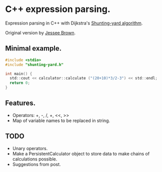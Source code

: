 # C++ expression parsing.
Expression parsing in C++ with Dijkstra's
[Shunting-yard algorithm](http://en.wikipedia.org/wiki/Shunting-yard_algorithm).

Original version by
[Jessee Brown](http://www.daniweb.com/software-development/cpp/code/427500/calculator-using-shunting-yard-algorithm).

## Minimal example.
```C
#include <stdio>
#include "shunting-yard.h"

int main() {
  std::cout << calculator::calculate ("(20+10)*3/2-3") << std::endl;
  return 0;
}
```

## Features.
 + Operators: +, -, /, +, <<, >>
 + Map of variable names to be replaced in string.

## TODO
 + Unary operators.
 + Make a PersistentCalculator object to store data
   to make chains of calculations possible.
 + Suggestions from post.
